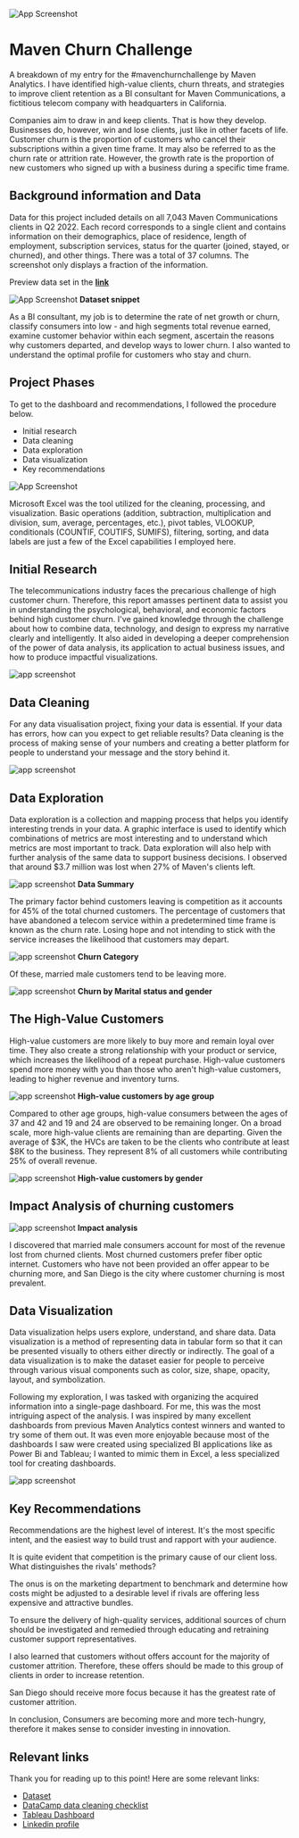 
![App Screenshot](https://user-images.githubusercontent.com/99708829/179544769-a57b7770-b58f-4fc4-9e9e-682c51856464.png)

# Maven Churn Challenge

 A breakdown of my entry for the #mavenchurnchallenge by Maven Analytics. I have identified high-value clients, churn threats, and strategies to improve client retention as a BI consultant for Maven Communications, a fictitious telecom company with headquarters in California.




Companies aim to draw in and keep clients. That is how they develop. Businesses do, however, win and lose clients, just like in other facets of life. Customer churn is the proportion of customers who cancel their subscriptions within a given time frame. It may also be referred to as the churn rate or attrition rate. However, the growth rate is the proportion of new customers who signed up with a business during a specific time frame.

## Background information and Data

Data for this project included details on all 7,043 Maven Communications clients in Q2 2022. Each record corresponds to a single client and contains information on their demographics, place of residence, length of employment, subscription services, status for the quarter (joined, stayed, or churned), and other things. There was a total of 37 columns. The screenshot only displays a fraction of the information.

Preview data set in the **[link](https://www.mavenanalytics.io/blog/maven-churn-challenge?utm_source=linkedin&utm_campaign=churnchallengelaunch_jp20220623)**

![App Screenshot](https://user-images.githubusercontent.com/99708829/179550264-2ccc334d-a87c-47c0-916b-fa6b657afb7c.png)
**Dataset snippet**

As a BI consultant, my job is to determine the rate of net growth or churn, classify consumers into low - and high segments total revenue earned, examine customer behavior within each segment, ascertain the reasons why customers departed, and develop ways to lower churn. I also wanted to understand the optimal profile for customers who stay and churn.
## Project Phases

To get to the dashboard and recommendations, I followed the procedure below.

- Initial research
- Data cleaning
- Data exploration
- Data visualization
- Key recommendations

![App Screenshot](https://dpbnri2zg3lc2.cloudfront.net/en/wp-content/uploads/old-blog-uploads/the-data-analysis-process-2.jpg)

Microsoft Excel was the tool utilized for the cleaning, processing, and visualization. Basic operations (addition, subtraction, multiplication and division, sum, average, percentages, etc.), pivot tables, VLOOKUP, conditionals (COUNTIF, COUTIFS, SUMIFS), filtering, sorting, and data labels are just a few of the Excel capabilities I employed here. 
## Initial Research

The telecommunications industry faces the precarious challenge of high customer churn. Therefore, this report amasses pertinent data to assist you in understanding the psychological, behavioral, and economic factors behind high customer churn. I've gained knowledge through the challenge about how to combine data, technology, and design to express my narrative clearly and intelligently. It also aided in developing a deeper comprehension of the power of data analysis, its application to actual business issues, and how to produce impactful visualizations.

![app screenshot](https://www.voxco.com/wp-content/uploads/2021/10/GENERATIVE-RESEARCH-scaled.jpg)
## Data Cleaning

For any data visualisation project, fixing your data is essential. If your data has errors, how can you expect to get reliable results? Data cleaning is the process of making sense of your numbers and creating a better platform for people to understand your message and the story behind it.

![app screenshot](https://xaltius.tech/wp-content/uploads/2018/11/8f1a7eb4fbba8d600d3c819b96ffd8c0.png)

## Data Exploration

 Data exploration is a collection and mapping process that helps you identify interesting trends in your data. A graphic interface is used to identify which combinations of metrics are most interesting and to understand which metrics are most important to track. Data exploration will also help with further analysis of the same data to support business decisions.
 I observed that around $3.7 million was lost when 27% of Maven's clients left.
 
 ![app screenshot](https://user-images.githubusercontent.com/99708829/179556935-791d2f94-304d-4175-9151-ee7cc890bb67.png)
**Data Summary**

The primary factor behind customers leaving is competition as it accounts for 45% of the total churned customers. The percentage of customers that have abandoned a telecom service within a predetermined time frame is known as the churn rate. Losing hope and not intending to stick with the service increases the likelihood that customers may depart.

![app screenshot](https://user-images.githubusercontent.com/99708829/179558231-d25a3bc7-fbdc-43fc-89e9-1c1c37b9603e.png)
**Churn Category**

Of these, married male customers tend to be leaving more.

![app screenshot](https://user-images.githubusercontent.com/99708829/179559151-01ed430f-d55f-4a32-b886-9e8771c85a54.png)
**Churn by Marital status and gender**




## The High-Value Customers

 High-value customers are more likely to buy more and remain loyal over time. They also create a strong relationship with your product or service, which increases the likelihood of a repeat purchase. High-value customers spend more money with you than those who aren't high-value customers, leading to higher revenue and inventory turns.

 ![app screenshot](https://user-images.githubusercontent.com/99708829/179566166-99bc910e-4aea-4ccc-bcea-cee6198184b1.png)
 **High-value customers by age group**

 Compared to other age groups, high-value consumers between the ages of 37 and 42 and 19 and 24 are observed to be remaining longer. On a broad scale, more high-value clients are remaining than are departing.
 Given the average of $3K, the HVCs are taken to be the clients who contribute at least $8K to the business. They represent 8% of all customers while contributing 25% of overall revenue.

 ![app screenshot](https://user-images.githubusercontent.com/99708829/179567504-f46de5d8-2b99-4e44-b02a-2eef46dd96ac.png)
 **High-value customers by gender**

 ## Impact Analysis of churning customers

 ![app screenshot](https://user-images.githubusercontent.com/99708829/179568391-9c0dcefe-8f33-4f3d-9141-800403119a8b.png)
**Impact analysis**

 I discovered that married male consumers account for most of the revenue lost from churned clients. Most churned customers prefer fiber optic internet. Customers who have not been provided an offer appear to be churning more, and San Diego is the city where customer churning is most prevalent.


## Data Visualization

 Data visualization helps users explore, understand, and share data. Data visualization is a method of representing data in tabular form so that it can be presented visually to others either directly or indirectly. The goal of a data visualization is to make the dataset easier for people to perceive through various visual components such as color, size, shape, opacity, layout, and symbolization.
 
 Following my exploration, I was tasked with organizing the acquired information into a single-page dashboard. For me, this was the most intriguing aspect of the analysis. I was inspired by many excellent dashboards from previous Maven Analytics contest winners and wanted to try some of them out. It was even more enjoyable because most of the dashboards I saw were created using specialized BI applications like as Power Bi and Tableau; I wanted to mimic them in Excel, a less specialized tool for creating dashboards.

 ![app screenshot](https://user-images.githubusercontent.com/99708829/179569463-96ed2388-d9f6-41b8-ad13-c13c9da9e3e6.png)
## Key Recommendations

 Recommendations are the highest level of interest. It's the most specific intent, and the easiest way to build trust and rapport with your audience.

It is quite evident that competition is the primary cause of our client loss. What distinguishes the rivals' methods?

The onus is on the marketing department to benchmark and determine how costs might be adjusted to a desirable level if rivals are offering less expensive and attractive bundles.

To ensure the delivery of high-quality services, additional sources of churn should be investigated and remedied through educating and retraining customer support representatives.


I also learned that customers without offers account for the majority of customer attrition. Therefore, these offers should be made to this group of clients in order to increase retention.

San Diego should receive more focus because it has the greatest rate of customer attrition.

In conclusion, Consumers are becoming more and more tech-hungry, therefore it makes sense to consider investing in innovation.
## Relevant links

Thank you for reading up to this point! Here are some relevant links:

* [Dataset](https://www.mavenanalytics.io/data-playground)
* [DataCamp data cleaning checklist](https://www.linkedin.com/posts/datacampinc_data-cleaning-checklist-activity-6948658073720774656-z-34?utm_source=linkedin_share&utm_medium=member_desktop_web)
* [Tableau Dashboard](https://public.tableau.com/app/profile/oluwadunsin.agbolabori/viz/MavenChurnchallenge_16575706084600/TelecomChurnAnalysis#1)
* [Linkedin profile](https://www.linkedin.com/in/dunsinagb/)
